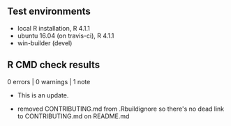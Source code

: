 ## Test environments
* local R installation, R 4.1.1
* ubuntu 16.04 (on travis-ci), R 4.1.1
* win-builder (devel)

## R CMD check results

0 errors | 0 warnings | 1 note

* This is an update.

* removed CONTRIBUTING.md from .Rbuildignore so there's no dead link to CONTRIBUTING.md on README.md